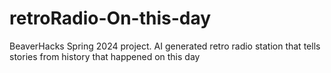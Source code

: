 # retroRadio-On-this-day
BeaverHacks Spring 2024 project. AI generated retro radio station that tells stories from history that happened on this day

